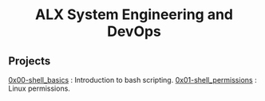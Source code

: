 <h1 align="center">
	ALX System Engineering and DevOps
</h1>

## Projects

[0x00-shell_basics](./0x00-shell_basics) : Introduction to bash scripting.
[0x01-shell_permissions](./0x01-shell_permissions) : Linux permissions.
